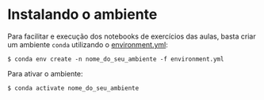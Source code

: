# Instalando o ambiente

Para facilitar e execução dos notebooks de exercícios das aulas, basta criar um ambiente `conda` utilizando o [environment.yml](https://github.com/ai2-education-fiep-turma-2/21-gan/blob/e8dc5ab8820c95a88c7f59eae69631473bb395c2/src/environment.yml):

```
$ conda env create -n nome_do_seu_ambiente -f environment.yml
```
Para ativar o ambiente:

```
$ conda activate nome_do_seu_ambiente
```
